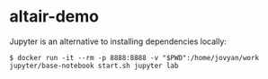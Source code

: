 # altair-demo

Jupyter is an alternative to installing dependencies locally:

```
$ docker run -it --rm -p 8888:8888 -v "$PWD":/home/jovyan/work jupyter/base-notebook start.sh jupyter lab
```
